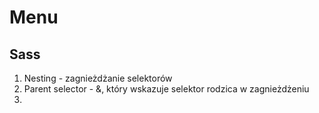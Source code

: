 # Menu


## Sass

1. Nesting - zagnieżdżanie selektorów
2. Parent selector - &, który wskazuje selektor rodzica w zagnieżdżeniu
3. 